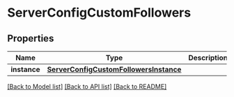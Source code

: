 # ServerConfigCustomFollowers

## Properties
Name | Type | Description | Notes
------------ | ------------- | ------------- | -------------
**instance** | [**ServerConfigCustomFollowersInstance**](ServerConfigCustomFollowersInstance.md) |  | [optional] 

[[Back to Model list]](../README.md#documentation-for-models) [[Back to API list]](../README.md#documentation-for-api-endpoints) [[Back to README]](../README.md)


